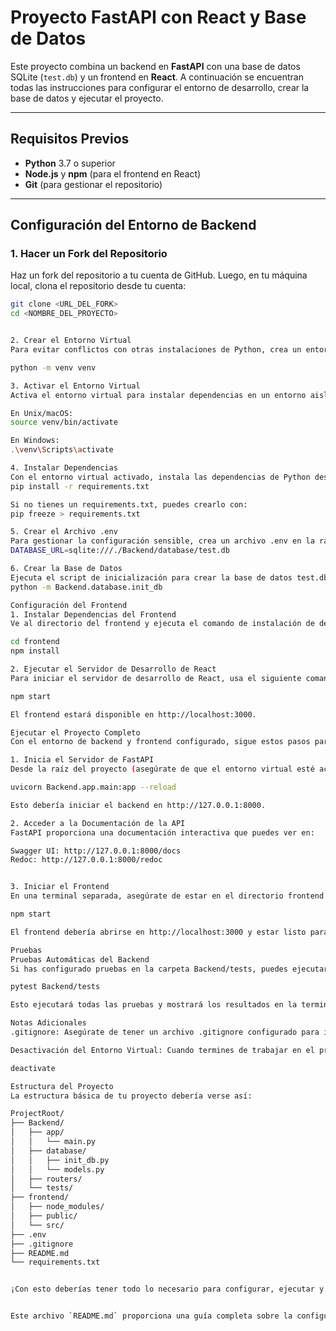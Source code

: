 # Proyecto FastAPI con React y Base de Datos

Este proyecto combina un backend en **FastAPI** con una base de datos SQLite (`test.db`) y un frontend en **React**. A continuación se encuentran todas las instrucciones para configurar el entorno de desarrollo, crear la base de datos y ejecutar el proyecto.

---

## Requisitos Previos

- **Python** 3.7 o superior
- **Node.js** y **npm** (para el frontend en React)
- **Git** (para gestionar el repositorio)

---

## Configuración del Entorno de Backend

### 1. Hacer un Fork del Repositorio

Haz un fork del repositorio a tu cuenta de GitHub. Luego, en tu máquina local, clona el repositorio desde tu cuenta:

```bash
git clone <URL_DEL_FORK>
cd <NOMBRE_DEL_PROYECTO>


2. Crear el Entorno Virtual
Para evitar conflictos con otras instalaciones de Python, crea un entorno virtual:

python -m venv venv

3. Activar el Entorno Virtual
Activa el entorno virtual para instalar dependencias en un entorno aislado:

En Unix/macOS:
source venv/bin/activate

En Windows:
.\venv\Scripts\activate

4. Instalar Dependencias
Con el entorno virtual activado, instala las dependencias de Python desde el archivo requirements.txt:
pip install -r requirements.txt

Si no tienes un requirements.txt, puedes crearlo con:
pip freeze > requirements.txt

5. Crear el Archivo .env
Para gestionar la configuración sensible, crea un archivo .env en la raíz del proyecto y añade la URL de la base de datos:
DATABASE_URL=sqlite:///./Backend/database/test.db

6. Crear la Base de Datos
Ejecuta el script de inicialización para crear la base de datos test.db y sus tablas:
python -m Backend.database.init_db

Configuración del Frontend
1. Instalar Dependencias del Frontend
Ve al directorio del frontend y ejecuta el comando de instalación de dependencias de Node.js:

cd frontend
npm install

2. Ejecutar el Servidor de Desarrollo de React
Para iniciar el servidor de desarrollo de React, usa el siguiente comando:

npm start

El frontend estará disponible en http://localhost:3000.

Ejecutar el Proyecto Completo
Con el entorno de backend y frontend configurado, sigue estos pasos para iniciar el proyecto:

1. Inicia el Servidor de FastAPI
Desde la raíz del proyecto (asegúrate de que el entorno virtual esté activado), ejecuta el siguiente comando para iniciar el backend con Uvicorn:

uvicorn Backend.app.main:app --reload

Esto debería iniciar el backend en http://127.0.0.1:8000.

2. Acceder a la Documentación de la API
FastAPI proporciona una documentación interactiva que puedes ver en:

Swagger UI: http://127.0.0.1:8000/docs
Redoc: http://127.0.0.1:8000/redoc


3. Iniciar el Frontend
En una terminal separada, asegúrate de estar en el directorio frontend y luego ejecuta:

npm start

El frontend debería abrirse en http://localhost:3000 y estar listo para interactuar con el backend.

Pruebas
Pruebas Automáticas del Backend
Si has configurado pruebas en la carpeta Backend/tests, puedes ejecutarlas usando pytest:

pytest Backend/tests

Esto ejecutará todas las pruebas y mostrará los resultados en la terminal.

Notas Adicionales
.gitignore: Asegúrate de tener un archivo .gitignore configurado para ignorar archivos sensibles como el entorno virtual (venv/), archivos de configuración (.env), dependencias de Node.js (node_modules/) y archivos de la base de datos (test.db).

Desactivación del Entorno Virtual: Cuando termines de trabajar en el proyecto, puedes desactivar el entorno virtual con:

deactivate

Estructura del Proyecto
La estructura básica de tu proyecto debería verse así:

ProjectRoot/
├── Backend/
│   ├── app/
│   │   └── main.py
│   ├── database/
│   │   ├── init_db.py
│   │   └── models.py
│   ├── routers/
│   └── tests/
├── frontend/
│   ├── node_modules/
│   ├── public/
│   └── src/
├── .env
├── .gitignore
├── README.md
└── requirements.txt


¡Con esto deberías tener todo lo necesario para configurar, ejecutar y probar tu proyecto! Si tienes alguna duda o encuentras un problema, revisa la documentación o consulta al equipo de desarrollo.


Este archivo `README.md` proporciona una guía completa sobre la configuración del entorno de backend y frontend, la creación de la base de datos, y el uso del entorno virtual, así como los pasos para iniciar y probar la aplicación.
